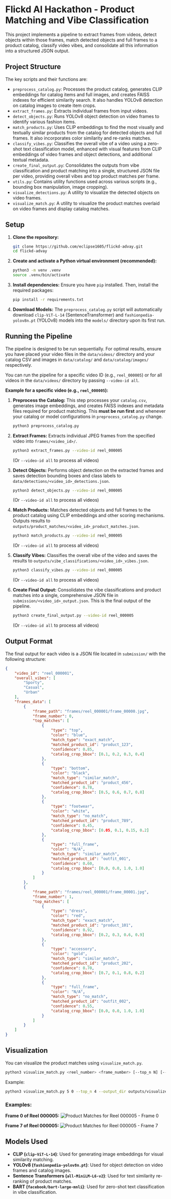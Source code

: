 # Flickd AI Hackathon - Product Matching and Vibe Classification

This project implements a pipeline to extract frames from videos, detect objects within those frames, match detected objects and full frames to a product catalog, classify video vibes, and consolidate all this information into a structured JSON output.

## Project Structure

The key scripts and their functions are:

*   `preprocess_catalog.py`: Processes the product catalog, generates CLIP embeddings for catalog items and full images, and creates FAISS indexes for efficient similarity search. It also handles YOLOv8 detection on catalog images to create item crops.
*   `extract_frames.py`: Extracts individual frames from input videos.
*   `detect_objects.py`: Runs YOLOv8 object detection on video frames to identify various fashion items.
*   `match_products.py`: Uses CLIP embeddings to find the most visually and textually similar products from the catalog for detected objects and full frames. It also incorporates color similarity and re-ranks matches.
*   `classify_vibes.py`: Classifies the overall vibe of a video using a zero-shot text classification model, enhanced with visual features from CLIP embeddings of video frames and object detections, and additional textual metadata.
*   `create_final_output.py`: Consolidates the outputs from vibe classification and product matching into a single, structured JSON file per video, providing overall vibes and top product matches per frame.
*   `utils.py`: Contains utility functions used across various scripts (e.g., bounding box manipulation, image cropping).
*   `visualize_detections.py`: A utility to visualize the detected objects on video frames.
*   `visualize_match.py`: A utility to visualize the product matches overlaid on video frames and display catalog matches.

## Setup

1.  **Clone the repository:**
    ```bash
    git clone https://github.com/eclipse1605/flickd-advay.git
    cd flickd-advay
    ```

2.  **Create and activate a Python virtual environment (recommended):**
    ```bash
    python3 -m venv .venv
    source .venv/bin/activate
    ```

3.  **Install dependencies:**
    Ensure you have `pip` installed. Then, install the required packages:
    ```bash
    pip install -r requirements.txt
    ```

4.  **Download Models:**
    The `preprocess_catalog.py` script will automatically download `clip-ViT-L-14` (SentenceTransformer) and `fashionpedia-yolov8n.pt` (YOLOv8) models into the `models/` directory upon its first run.

## Running the Pipeline

The pipeline is designed to be run sequentially. For optimal results, ensure you have placed your video files in the `data/videos/` directory and your catalog CSV and images in `data/catalog/` and `data/catalog/images/` respectively.

You can run the pipeline for a specific video ID (e.g., `reel_000005`) or for all videos in the `data/videos/` directory by passing `--video-id all`.

**Example for a specific video (e.g., `reel_000005`):**

1.  **Preprocess the Catalog:**
    This step processes your `catalog.csv`, generates image embeddings, and creates FAISS indexes and metadata files required for product matching. This **must be run first** and whenever your catalog or model configurations in `preprocess_catalog.py` change.
    ```bash
    python3 preprocess_catalog.py
    ```

2.  **Extract Frames:**
    Extracts individual JPEG frames from the specified video into `frames/<video_id>/`.
    ```bash
    python3 extract_frames.py --video-id reel_000005
    ```
    (Or `--video-id all` to process all videos)

3.  **Detect Objects:**
    Performs object detection on the extracted frames and saves detection bounding boxes and class labels to `data/detections/<video_id>_detections.json`.
    ```bash
    python3 detect_objects.py --video-id reel_000005
    ```
    (Or `--video-id all` to process all videos)

4.  **Match Products:**
    Matches detected objects and full frames to the product catalog using CLIP embeddings and other scoring mechanisms. Outputs results to `outputs/product_matches/<video_id>_product_matches.json`.
    ```bash
    python3 match_products.py --video-id reel_000005
    ```
    (Or `--video-id all` to process all videos)

5.  **Classify Vibes:**
    Classifies the overall vibe of the video and saves the results to `outputs/vibe_classifications/<video_id>_vibes.json`.
    ```bash
    python3 classify_vibes.py --video-id reel_000005
    ```
    (Or `--video-id all` to process all videos)

6.  **Create Final Output:**
    Consolidates the vibe classifications and product matches into a single, comprehensive JSON file in `submission/<video_id>_output.json`. This is the final output of the pipeline.
    ```bash
    python3 create_final_output.py --video-id reel_000005
    ```
    (Or `--video-id all` to process all videos)

## Output Format

The final output for each video is a JSON file located in `submission/` with the following structure:

```json
{
    "video_id": "reel_000001",
    "overall_vibes": [
        "Sporty",
        "Casual",
        "Urban"
    ],
    "frames_data": [
        {
            "frame_path": "frames/reel_000001/frame_00000.jpg",
            "frame_number": 0,
            "top_matches": [
                {
                    "type": "top",
                    "color": "blue",
                    "match_type": "exact_match",
                    "matched_product_id": "product_123",
                    "confidence": 0.85,
                    "catalog_crop_bbox": [0.1, 0.2, 0.3, 0.4]
                },
                {
                    "type": "bottom",
                    "color": "black",
                    "match_type": "similar_match",
                    "matched_product_id": "product_456",
                    "confidence": 0.78,
                    "catalog_crop_bbox": [0.5, 0.6, 0.7, 0.8]
                },
                {
                    "type": "footwear",
                    "color": "white",
                    "match_type": "no_match",
                    "matched_product_id": "product_789",
                    "confidence": 0.45,
                    "catalog_crop_bbox": [0.05, 0.1, 0.15, 0.2]
                },
                {
                    "type": "full_frame",
                    "color": "N/A",
                    "match_type": "similar_match",
                    "matched_product_id": "outfit_001",
                    "confidence": 0.60,
                    "catalog_crop_bbox": [0.0, 0.0, 1.0, 1.0]
                }
            ]
        },
        {
            "frame_path": "frames/reel_000001/frame_00001.jpg",
            "frame_number": 1,
            "top_matches": [
                {
                    "type": "dress",
                    "color": "red",
                    "match_type": "exact_match",
                    "matched_product_id": "product_101",
                    "confidence": 0.92,
                    "catalog_crop_bbox": [0.2, 0.3, 0.6, 0.9]
                },
                {
                    "type": "accessory",
                    "color": "gold",
                    "match_type": "similar_match",
                    "matched_product_id": "product_202",
                    "confidence": 0.70,
                    "catalog_crop_bbox": [0.7, 0.1, 0.8, 0.2]
                },
                {
                    "type": "full_frame",
                    "color": "N/A",
                    "match_type": "no_match",
                    "matched_product_id": "outfit_002",
                    "confidence": 0.55,
                    "catalog_crop_bbox": [0.0, 0.0, 1.0, 1.0]
                }
            ]
        }
    ]
}
```

## Visualization

You can visualize the product matches using `visualize_match.py`.

```bash
python3 visualize_match.py <reel_number> <frame_number> [--top_n N] [--output_dir <directory>]
```
Example:
```bash
python3 visualize_match.py 5 0 --top_n 4 --output_dir outputs/visualized_matches
```

### Examples:

**Frame 0 of Reel 000005:**
![Product Matches for Reel 000005 - Frame 0](examples/product_matches_reel_000005_frame_00000.png)

**Frame 7 of Reel 000005:**
![Product Matches for Reel 000005 - Frame 7](examples/product_matches_reel_000005_frame_00007.png)

## Models Used

*   **CLIP (`clip-ViT-L-14`)**: Used for generating image embeddings for visual similarity matching.
*   **YOLOv8 (`fashionpedia-yolov8n.pt`)**: Used for object detection on video frames and catalog images.
*   **Sentence Transformers (`all-MiniLM-L6-v2`)**: Used for text similarity re-ranking of product matches.
*   **BART (`facebook/bart-large-mnli`)**: Used for zero-shot text classification in vibe classification.
